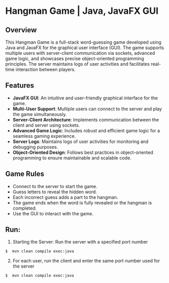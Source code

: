 # Hangman Game | Java, JavaFX GUI

## Overview

This Hangman Game is a full-stack word-guessing game developed using Java and JavaFX for the graphical user interface (GUI). The game supports multiple users with server-client communication via sockets, advanced game logic, and showcases precise object-oriented programming principles. The server maintains logs of user activities and facilitates real-time interaction between players.

## Features

- **JavaFX GUI**: An intuitive and user-friendly graphical interface for the game.
- **Multi-User Support**: Multiple users can connect to the server and play the game simultaneously.
- **Server-Client Architecture**: Implements communication between the client and server using sockets.
- **Advanced Game Logic**: Includes robust and efficient game logic for a seamless gaming experience.
- **Server Logs**: Maintains logs of user activities for monitoring and debugging purposes.
- **Object-Oriented Design**: Follows best practices in object-oriented programming to ensure maintainable and scalable code.

## Game Rules
- Connect to the server to start the game.
- Guess letters to reveal the hidden word.
- Each incorrect guess adds a part to the hangman.
- The game ends when the word is fully revealed or the hangman is completed.
- Use the GUI to interact with the game.

## Run:

1. Starting the Server: Run the server with a specified port number
```
$  mvn clean compile exec:java
```

2. For each user, run the client and enter the same port number used for the server
```
$  mvn clean compile exec:java
```
